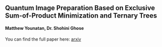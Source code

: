 ## Quantum Image Preparation Based on Exclusive Sum-of-Product Minimization and Ternary Trees
#### Matthew Younatan, Dr. Shohini Ghose

You can find the full paper here: [arxiv](https://arxiv.org/abs/1912.12599)
